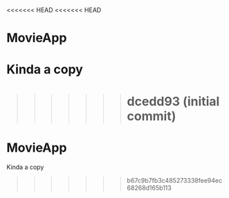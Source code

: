 <<<<<<< HEAD
<<<<<<< HEAD

# MovieApp

# Kinda a copy

> > > > > > > # dcedd93 (initial commit)

# MovieApp

Kinda a copy

> > > > > > > b67c9b7fb3c485273338fee94ec68268d165b113
